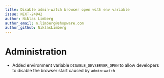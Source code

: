 ```yaml
---
title: Disable admin-watch browser open with env variable
issue: NEXT-24942
author: Niklas Limberg
author_email: n.limberg@shopware.com
author_github: NiklasLimberg
---
```

# Administration
* Added environment variable `DISABLE_DEVSERVER_OPEN` to allow developers to disable the browser start caused by `admin:watch`